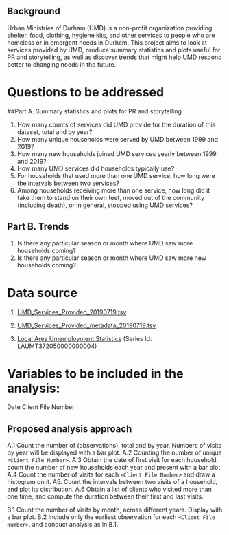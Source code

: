## Background
Urban Ministries of Durham (UMD) is a non-profit organization providing shelter, food, clothing, hygiene kits, and other services to people who are homeless or in emergent needs in Durham. This project aims to look at services provided by UMD, produce summary statistics and plots useful for PR and storytelling, as well as discover trends that might help UMD respond better to changing needs in the future.   

# Questions to be addressed
##Part A. Summary statistics and plots for PR and storytelling 
1. How many counts of services did UMD provide for the duration of this dataset, total and by year?
2. How many unique households were served by UMD between 1999 and 2019?
3. How many new households joined UMD services yearly between 1999 and 2019?
4. How many UMD services did households typically use?
5. For households that used more than one UMD service, how long were the intervals between two services?
6. Among households receiving more than one service, how long did it take them to stand on their own feet, moved out of the community (including death), or in general, stopped using UMD services? 


## Part B. Trends
1. Is there any particular season or month where UMD saw more households coming?
2. Is there any particular season or month where UMD saw more new households coming?

# Data source
1. [UMD_Services_Provided_20190719.tsv](https://raw.githubusercontent.com/biodatascience/datasci611/gh-pages/data/project1_2019/UMD_Services_Provided_20190719.tsv)

1. [UMD_Services_Provided_metadata_20190719.tsv](https://raw.githubusercontent.com/biodatascience/datasci611/gh-pages/data/project1_2019/UMD_Services_Provided_metadata_20190719.tsv)

1. [Local Area Umemployment Statistics](https://data.bls.gov/timeseries/LAUMT372050000000004?amp%253bdata_tool=XGtable&output_view=data&include_graphs=true)  (Series Id: LAUMT372050000000004)


# Variables to be included in the analysis:
  Date
  Client File Number
    

## Proposed analysis approach
A.1 Count the number of (observations), total and by year. Numbers of visits by year will be displayed with a bar plot.
A.2 Counting the number of unique `<Client File Number>`.
A.3 Obtain the date of first visit for each household, count the number of new households each year and present with a bar plot
A.4 Count the number of visits for each `<Client File Number>` and draw a histogram on it.
A5. Count the intervals between two visits of a household, and plot its distribution.
A.6 Obtain a list of clients who visited more than one time, and compute the duration between their first and last visits.

B.1 Count the number of visits by month, across different years. Display with a bar plot.
B.2 Include only the earliest observation for each `<Client File Number>`, and conduct analysis as in B.1.